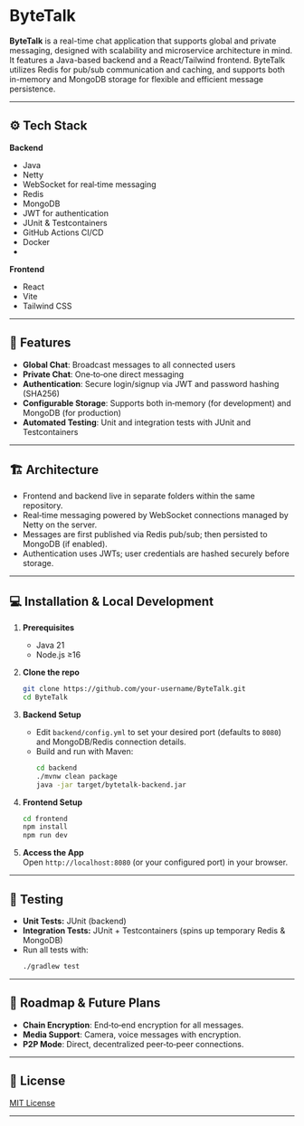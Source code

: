 # ByteTalk

**ByteTalk** is a real-time chat application that supports global and private messaging, designed with scalability and microservice architecture in mind. It features a Java-based backend and a React/Tailwind frontend. ByteTalk utilizes Redis for pub/sub communication and caching, and supports both in-memory and MongoDB storage for flexible and efficient message persistence.

---

## ⚙️ Tech Stack

**Backend**
- Java 
- Netty
- WebSocket for real‑time messaging
- Redis
- MongoDB
- JWT for authentication
- JUnit & Testcontainers 
- GitHub Actions CI/CD
- Docker
- 
**Frontend**
- React
- Vite
- Tailwind CSS

---

## 🚀 Features

- **Global Chat**: Broadcast messages to all connected users
- **Private Chat**: One‑to‑one direct messaging
- **Authentication**: Secure login/signup via JWT and password hashing (SHA256)
- **Configurable Storage**: Supports both in‑memory (for development) and MongoDB (for production)
- **Automated Testing**: Unit and integration tests with JUnit and Testcontainers
---

## 🏗️ Architecture

- Frontend and backend live in separate folders within the same repository.
- Real‑time messaging powered by WebSocket connections managed by Netty on the server.
- Messages are first published via Redis pub/sub; then persisted to MongoDB (if enabled).
- Authentication uses JWTs; user credentials are hashed securely before storage.

---

## 💻 Installation & Local Development

1. **Prerequisites**
    - Java 21
    - Node.js ≥16

2. **Clone the repo**
   ```bash
   git clone https://github.com/your-username/ByteTalk.git
   cd ByteTalk
   ```

3. **Backend Setup**
    - Edit `backend/config.yml` to set your desired port (defaults to `8080`) and MongoDB/Redis connection details.
    - Build and run with Maven:
      ```bash
      cd backend
      ./mvnw clean package
      java -jar target/bytetalk-backend.jar
      ```

4. **Frontend Setup**
   ```bash
   cd frontend
   npm install
   npm run dev
   ```

5. **Access the App**  
   Open `http://localhost:8080` (or your configured port) in your browser.

---

## 🧪 Testing

- **Unit Tests:** JUnit (backend)
- **Integration Tests:** JUnit + Testcontainers (spins up temporary Redis & MongoDB)
- Run all tests with:
  ```bash
  ./gradlew test
  ```

---

## 🚧 Roadmap & Future Plans

- **Chain Encryption**: End‑to‑end encryption for all messages.
- **Media Support**: Camera, voice messages with encryption.
- **P2P Mode**: Direct, decentralized peer‑to‑peer connections.

---

## 📄 License

[MIT License](LICENSE)

--- 